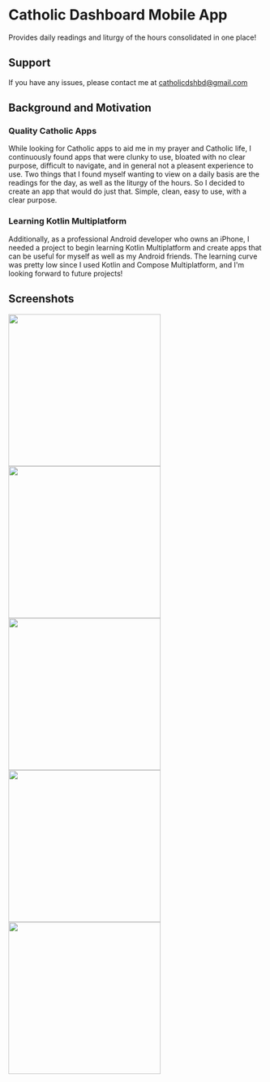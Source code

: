 # Catholic Dashboard Mobile App
Provides daily readings and liturgy of the hours consolidated in one place!

## Support
If you have any issues, please contact me at [catholicdshbd@gmail.com](mailto:catholicdshbd@gmail.com)

## Background and Motivation
### Quality Catholic Apps
While looking for Catholic apps to aid me in my prayer and Catholic life, I continuously found apps that were clunky to use, bloated with no clear purpose, difficult to navigate, and in general not a pleasent experience to use.  Two things that I found myself wanting to view on a daily basis are the readings for the day, as well as the liturgy of the hours. So I decided to create an app that would do just that.  Simple, clean, easy to use, with a clear purpose.

### Learning Kotlin Multiplatform
Additionally, as a professional Android developer who owns an iPhone, I needed a project to begin learning Kotlin Multiplatform and create apps that can be useful for myself as well as my Android friends.  The learning curve was pretty low since I used Kotlin and Compose Multiplatform, and I'm looking forward to future projects!

## Screenshots
<img src="https://github.com/user-attachments/assets/92303365-c633-4cbe-bab5-abc7cb362a9b" width="300">
<img src="https://github.com/user-attachments/assets/e5cf740b-f6c0-4694-b870-0a26c80975bc" width="300">
<img src="https://github.com/user-attachments/assets/e02e5ffd-86f5-4bb1-b447-4e59e28ac923" width="300">
<img src="https://github.com/user-attachments/assets/b1047eb7-7900-47c3-8d6d-5cbcbd1bb2aa" width="300">
<img src="https://github.com/user-attachments/assets/c7ee2660-bf13-44ea-89f6-7d3b5d9b0c8f" width="300">
